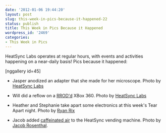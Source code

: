 ```yaml
---
date: '2012-01-06 19:44:20'
layout: post
slug: this-week-in-pics-because-it-happened-22
status: publish
title: This Week in Pics Because it Happened
wordpress_id: '2469'
categories:
- This Week in Pics
---
```


HeatSync Labs operates at regular hours, with events and activities happening on a near-daily basis! Pics because it happened:

[nggallery id=45]



	
  * Jasper anodized an adapter that she made for her microscope. Photo by [HeatSync Labs](http://www.flickr.com/photos/hslphotosync/6626377951/in/photostream)

	
  * Will did a reflow on a [RROD'd](http://en.wikipedia.org/wiki/Xbox_360_technical_problems#.22General_Hardware_Failure.22_errors) XBox 360. Photo by [HeatSync Labs](http://www.flickr.com/photos/hslphotosync/6626411683/in/photostream)

	
  * Heather and Stephanie take apart some electronics at this week's Tear Apart night. Photo by [Ryan Rix](http://www.flickr.com/photos/hslphotosync/6644880865/in/photostream)

	
  * Jacob added [caffeinated air](http://aeroshots.com/) to the HeatSync vending machine. Photo by [Jacob Rosenthal](https://twitter.com/#!/jacobrosenthal/media/slideshow?url=pic.twitter.com/2PEf8zbg).


